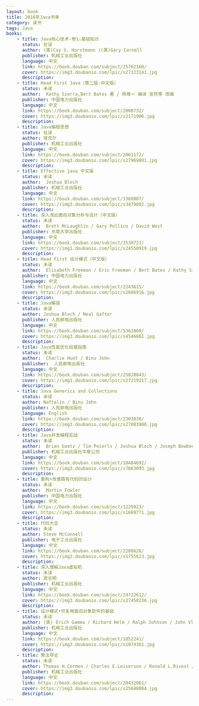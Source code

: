```yaml
---
layout: book
title: 2016年Java书单
category: 读书
tags: Java
books:
    - title: Java核心技术·卷1:基础知识
      status: 在读
      author: (美)Cay S. Horstmann /(美)Gary Cornell
      publisher: 机械工业出版社
      language: 中文
      link: https://book.douban.com/subject/25762168/
      cover: https://img3.doubanio.com/lpic/s27123141.jpg
      description:
    - title: Head First Java（第二版·中文版）
      status: 未读
      author:  Kathy Sierra,Bert Bates 著 / 杨尊一 编译 张然等 改编
      publisher: 中国电力出版社
      language: 中文
      link: https://book.douban.com/subject/2000732/
      cover: https://img3.doubanio.com/lpic/s2171906.jpg
      description:
    - title: Java编程思想
      status: 在读
      author: 埃克尔
      publisher: 机械工业出版社
      language: 中文
      link: https://book.douban.com/subject/2061172/
      cover: https://img3.doubanio.com/lpic/s27969801.jpg
      description:
    - title: Effective java 中文版
      status: 未读
      author:  Joshua Bloch
      publisher: 机械工业出版社
      language: 中文
      link: https://book.douban.com/subject/3360807/
      cover: https://img3.doubanio.com/lpic/s3479802.jpg
      description:
    - title: 深入浅出面向对象分析与设计（中文版）
      status: 未读
      author:  Brett McLaughlin / Gary Pollice / David West
      publisher: 东南大学出版社
      language: 中文
      link: https://book.douban.com/subject/3530721/
      cover: https://img1.doubanio.com/lpic/s24550919.jpg
      description:
    - title: Head First 设计模式（中文版）
      status: 未读
      author:  Elisabeth Freeman / Eric Freeman / Bert Bates / Kathy Sierra / Elisabeth Robson
      publisher: 中国电力出版社
      language: 中文
      link: https://book.douban.com/subject/2243615/
      cover: https://img3.doubanio.com/lpic/s2686916.jpg
      description:
    - title: Java解惑
      status: 未读
      author: Joshua Bloch / Neal Gafter
      publisher: 人民邮电出版社
      language: 中文
      link: https://book.douban.com/subject/5362860/
      cover: https://img3.doubanio.com/lpic/s4546861.jpg
      description:
    - title: Java性能优化权威指南
      status: 未读
      author:  Charlie Hunt / Binu John
      publisher:  人民邮电出版社
      language: 中文
      link: https://book.douban.com/subject/25828043/
      cover: https://img1.doubanio.com/lpic/s27219217.jpg
      description:
    - title: Java Generics and Collections
      status: 未读
      author: Naftalin / Binu John
      publisher: 人民邮电出版社
      language: English
      link: https://book.douban.com/subject/2303830/
      cover: https://img3.doubanio.com/lpic/s27083980.jpg
      description:
    - title: Java并发编程实战
      status: 未读
      author:  Brian Goetz / Tim Peierls / Joshua Bloch / Joseph Bowbeer / David Holmes / Doug Lea
      publisher: 机械工业出版社华章公司
      language: 中文
      link: https://book.douban.com/subject/10484692/
      cover: https://img3.doubanio.com/lpic/s7663093.jpg
      description:
    - title: 重构•改善既有代码的设计
      status: 未读
      author:  Martin Fowler
      publisher: 中国电力出版社
      language: 中文
      link: https://book.douban.com/subject/1229923/
      cover: https://img3.doubanio.com/lpic/s1669771.jpg
      description:
    - title: 代码大全
      status: 未读
      author: Steve McConnell
      publisher: 电子工业出版社
      language: 中文
      link: https://book.douban.com/subject/2208626/
      cover: https://img3.doubanio.com/lpic/s5755623.jpg
      description:
    - title: 深入理解Java虚拟机
      status: 未读
      author: 周志明
      publisher: 机械工业出版社
      language: 中文
      link: https://book.douban.com/subject/24722612/
      cover: https://img3.doubanio.com/lpic/s27458236.jpg
      description:
    - title: 设计模式•可复用面向对象软件的基础
      status: 未读
      author: (美) Erich Gamma / Richard Helm / Ralph Johnson / John Vlissides
      publisher: 机械工业出版社
      language: 中文
      link: https://book.douban.com/subject/1052241/
      cover: https://img3.doubanio.com/lpic/s1074361.jpg
      description: 
    - title: 算法导论
      status: 未读
      author: Thomas H.Cormen / Charles E.Leiserson / Ronald L.Rivest / Clifford Stein
      publisher: 机械工业出版社
      language: 中文
      link: https://book.douban.com/subject/20432061/
      cover: https://img3.doubanio.com/lpic/s25648004.jpg
      description:
---
```

